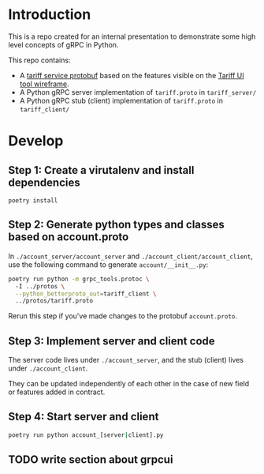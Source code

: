 
# Introduction
This is a repo created for an internal presentation to demonstrate some high level concepts of gRPC in Python.

This repo contains:
- A [tariff service protobuf](./protos/tariff.proto) based on the features visible on the [Tariff UI tool wireframe](https://bulbenergy.atlassian.net/wiki/spaces/BENG/pages/2384232678/Tariff+UI+tool).
- A Python gRPC server implementation of `tariff.proto` in `tariff_server/`
- A Python gRPC stub (client) implementation of `tariff.proto` in `tariff_client/`

# Develop

## Step 1: Create a virutalenv and install dependencies

`poetry install`

## Step 2: Generate python types and classes based on account.proto

In `./account_server/account_server` and `./account_client/account_client`, use the following command to generate `account/__init__.py`:

```bash
poetry run python -m grpc_tools.protoc \ 
  -I ../protos \
  --python_betterproto_out=tariff_client \
  ../protos/tariff.proto
```

Rerun this step if you've made changes to the protobuf `account.proto`.

## Step 3: Implement server and client code

The server code lives under `./account_server`, and the stub (client) lives under `./account_client`. 

They can be updated independently of each other in the case of new field or features added in contract.


## Step 4: Start server and client

```bash
poetry run python account_[server|client].py
```


## TODO write section about grpcui
